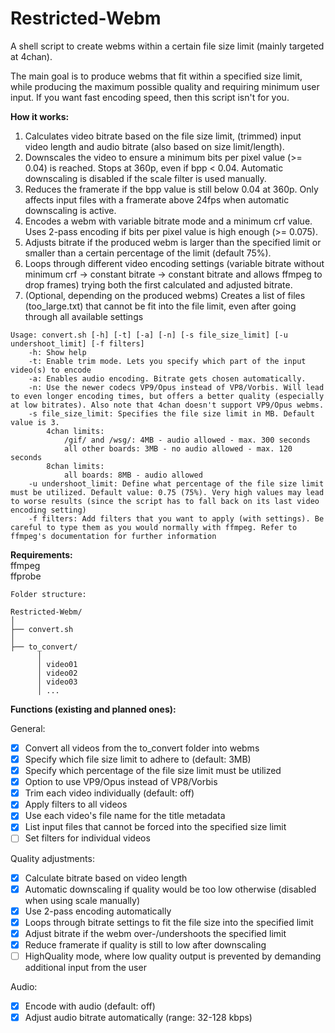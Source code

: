 # Restricted-Webm
A shell script to create webms within a certain file size limit (mainly targeted at 4chan).

The main goal is to produce webms that fit within a specified size limit, while producing the maximum possible quality and requiring minimum user input. If you want fast encoding speed, then this script isn't for you.  

**How it works:**  

1. Calculates video bitrate based on the file size limit, (trimmed) input video length and audio bitrate (also based on size limit/length).  
2. Downscales the video to ensure a minimum bits per pixel value (>= 0.04) is reached. Stops at 360p, even if bpp < 0.04. Automatic downscaling is disabled if the scale filter is used manually.  
3. Reduces the framerate if the bpp value is still below 0.04 at 360p. Only affects input files with a framerate above 24fps when automatic downscaling is active.
4. Encodes a webm with variable bitrate mode and a minimum crf value. Uses 2-pass encoding if bits per pixel value is high enough (>= 0.075).  
5. Adjusts bitrate if the produced webm is larger than the specified limit or smaller than a certain percentage of the limit (default 75%).
6. Loops through different video encoding settings (variable bitrate without minimum crf -> constant bitrate -> constant bitrate and allows ffmpeg to drop frames) trying both the first calculated and adjusted bitrate.  
7. (Optional, depending on the produced webms) Creates a list of files (too_large.txt) that cannot be fit into the file limit, even after going through all available settings

```
Usage: convert.sh [-h] [-t] [-a] [-n] [-s file_size_limit] [-u undershoot_limit] [-f filters]
	-h: Show help
	-t: Enable trim mode. Lets you specify which part of the input video(s) to encode
	-a: Enables audio encoding. Bitrate gets chosen automatically.
	-n: Use the newer codecs VP9/Opus instead of VP8/Vorbis. Will lead to even longer encoding times, but offers a better quality (especially at low bitrates). Also note that 4chan doesn't support VP9/Opus webms.  
	-s file_size_limit: Specifies the file size limit in MB. Default value is 3.
		4chan limits:
			/gif/ and /wsg/: 4MB - audio allowed - max. 300 seconds
			all other boards: 3MB - no audio allowed - max. 120 seconds
		8chan limits:
			all boards: 8MB - audio allowed
	-u undershoot_limit: Define what percentage of the file size limit must be utilized. Default value: 0.75 (75%). Very high values may lead to worse results (since the script has to fall back on its last video encoding setting)
	-f filters: Add filters that you want to apply (with settings). Be careful to type them as you would normally with ffmpeg. Refer to ffmpeg's documentation for further information

```

**Requirements:**  
ffmpeg  
ffprobe  
```
Folder structure:

Restricted-Webm/
│
├── convert.sh
│
├── to_convert/
      │ 
      │ video01
      │ video02
      │ video03
      │ ...

```

**Functions (existing and planned ones):**

General:  
- [x] Convert all videos from the to_convert folder into webms  
- [x] Specify which file size limit to adhere to (default: 3MB)
- [x] Specify which percentage of the file size limit must be utilized
- [x] Option to use VP9/Opus instead of VP8/Vorbis  
- [x] Trim each video individually (default: off)  
- [x] Apply filters to all videos  
- [x] Use each video's file name for the title metadata  
- [x] List input files that cannot be forced into the specified size limit
- [ ] Set filters for individual videos  

Quality adjustments:  
- [x] Calculate bitrate based on video length  
- [x] Automatic downscaling if quality would be too low otherwise (disabled when using scale manually)
- [x] Use 2-pass encoding automatically  
- [x] Loops through bitrate settings to fit the file size into the specified limit  
- [x] Adjust bitrate if the webm over-/undershoots the specified limit
- [x] Reduce framerate if quality is still to low after downscaling
- [ ] HighQuality mode, where low quality output is prevented by demanding additional input from the user

Audio:  
- [x] Encode with audio (default: off)  
- [x] Adjust audio bitrate automatically (range: 32-128 kbps)
